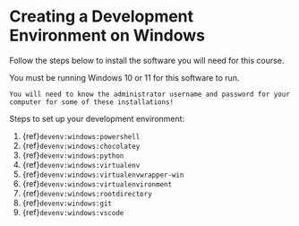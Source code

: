 # Creating a Development Environment on Windows

Follow the steps below to install the software you will need for this course.

You must be running Windows 10 or 11 for this software to run.

```{important}
You will need to know the administrator username and password for your computer for some of these installations!
```

Steps to set up your development environment:
1. {ref}`devenv:windows:powershell`
2. {ref}`devenv:windows:chocolatey`
3. {ref}`devenv:windows:python`
4. {ref}`devenv:windows:virtualenv`
5. {ref}`devenv:windows:virtualenvwrapper-win`
6. {ref}`devenv:windows:virtualenvironment`
7. {ref}`devenv:windows:rootdirectory`
8. {ref}`devenv:windows:git`
9. {ref}`devenv:windows:vscode`
